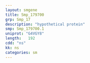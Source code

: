 ```yaml
---
layout: smgene
title: Smp_179700
grp: Smp_17
description: "hypothetical protein"
smp: Smp_179700.1
uniprot: "G4VGY8"
length:   192
cdd: "ns"
kk: ns
categories: sm
---
```

